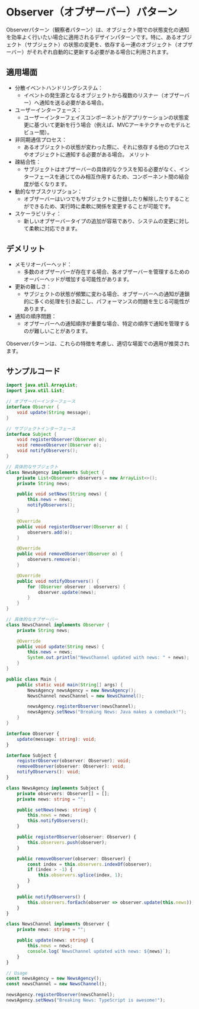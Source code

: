 # Observer（オブザーバー）パターン

Observerパターン（観察者パターン）は、オブジェクト間での状態変化の通知を効率よく行いたい場合に適用されるデザインパターンです。特に、あるオブジェクト（サブジェクト）の状態の変更を、依存する一連のオブジェクト（オブザーバー）がそれぞれ自動的に更新する必要がある場合に利用されます。

## 適用場面

- 分散イベントハンドリングシステム：
  - イベントの発生源となるオブジェクトから複数のリスナー（オブザーバー）へ通知を送る必要がある場合。
- ユーザーインターフェース：
  - ユーザーインターフェイスコンポーネントがアプリケーションの状態変更に基づいて更新を行う場合（例えば、MVCアーキテクチャのモデルとビュー間）。
- 非同期通信プロセス：
  - あるオブジェクトの状態が変わった際に、それに依存する他のプロセスやオブジェクトに通知する必要がある場合。
メリット
- 疎結合性：
  - サブジェクトはオブザーバーの具体的なクラスを知る必要がなく、インターフェースを通じてのみ相互作用するため、コンポーネント間の結合度が低くなります。
- 動的なサブスクリプション：
  - オブザーバーはいつでもサブジェクトに登録したり解除したりすることができるため、実行時に柔軟に関係を変更することが可能です。
- スケーラビリティ：
  - 新しいオブザーバータイプの追加が容易であり、システムの変更に対して柔軟に対応できます。

## デメリット

- メモリオーバーヘッド：
  - 多数のオブザーバーが存在する場合、各オブザーバーを管理するためのオーバーヘッドが増加する可能性があります。
- 更新の難しさ：
  - サブジェクトの状態が頻繁に変わる場合、オブザーバーへの通知が連鎖的に多くの処理を引き起こし、パフォーマンスの問題を生じる可能性があります。
- 通知の順序問題：
  - オブザーバーへの通知順序が重要な場合、特定の順序で通知を管理するのが難しいことがあります。

Observerパターンは、これらの特徴を考慮し、適切な場面での適用が推奨されます。

## サンプルコード

```java
import java.util.ArrayList;
import java.util.List;

// オブザーバーインターフェース
interface Observer {
    void update(String message);
}

// サブジェクトインターフェース
interface Subject {
    void registerObserver(Observer o);
    void removeObserver(Observer o);
    void notifyObservers();
}

// 具体的なサブジェクト
class NewsAgency implements Subject {
    private List<Observer> observers = new ArrayList<>();
    private String news;

    public void setNews(String news) {
        this.news = news;
        notifyObservers();
    }

    @Override
    public void registerObserver(Observer o) {
        observers.add(o);
    }

    @Override
    public void removeObserver(Observer o) {
        observers.remove(o);
    }

    @Override
    public void notifyObservers() {
        for (Observer observer : observers) {
            observer.update(news);
        }
    }
}

// 具体的なオブザーバー
class NewsChannel implements Observer {
    private String news;

    @Override
    public void update(String news) {
        this.news = news;
        System.out.println("NewsChannel updated with news: " + news);
    }
}

public class Main {
    public static void main(String[] args) {
        NewsAgency newsAgency = new NewsAgency();
        NewsChannel newsChannel = new NewsChannel();

        newsAgency.registerObserver(newsChannel);
        newsAgency.setNews("Breaking News: Java makes a comeback!");
    }
}
```

```typescript
interface Observer {
    update(message: string): void;
}

interface Subject {
    registerObserver(observer: Observer): void;
    removeObserver(observer: Observer): void;
    notifyObservers(): void;
}

class NewsAgency implements Subject {
    private observers: Observer[] = [];
    private news: string = "";

    public setNews(news: string) {
        this.news = news;
        this.notifyObservers();
    }

    public registerObserver(observer: Observer) {
        this.observers.push(observer);
    }

    public removeObserver(observer: Observer) {
        const index = this.observers.indexOf(observer);
        if (index > -1) {
            this.observers.splice(index, 1);
        }
    }

    public notifyObservers() {
        this.observers.forEach(observer => observer.update(this.news));
    }
}

class NewsChannel implements Observer {
    private news: string = "";

    public update(news: string) {
        this.news = news;
        console.log(`NewsChannel updated with news: ${news}`);
    }
}

// Usage
const newsAgency = new NewsAgency();
const newsChannel = new NewsChannel();

newsAgency.registerObserver(newsChannel);
newsAgency.setNews("Breaking News: TypeScript is awesome!");
```